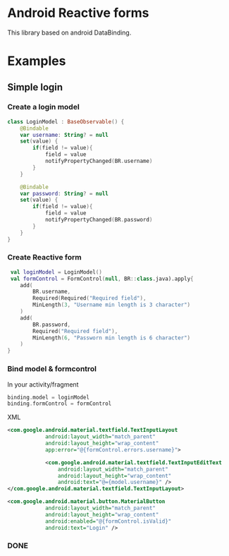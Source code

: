 Android Reactive forms
===============

This library based on android DataBinding.

# Examples
## Simple login
### Create a login model
```kotlin
class LoginModel : BaseObservable() {
    @Bindable
    var username: String? = null
    set(value) {
        if(field != value){
            field = value
            notifyPropertyChanged(BR.username)
        }
    }

    @Bindable
    var password: String? = null
    set(value) {
        if(field != value){
            field = value
            notifyPropertyChanged(BR.password)
        }
    }
}
```
### Create Reactive form
```kotlin
 val loginModel = LoginModel()
 val formControl = FormControl(null, BR::class.java).apply{
	add(
	    BR.username,
	    Required(Required("Required field"),
		MinLength(3, "Username min length is 3 character")
	)
	add(
		BR.password,
		Required("Required field"),
		MinLength(6, "Passworn min length is 6 character")
	)
}
```
### Bind model & formcontrol
In your activity/fragment
```kotlin
binding.model = loginModel
binding.formControl = formControl
```
XML
```xml
<com.google.android.material.textfield.TextInputLayout
            android:layout_width="match_parent"
            android:layout_height="wrap_content"
            app:error="@{formControl.errors.username}">

            <com.google.android.material.textfield.TextInputEditText
                android:layout_width="match_parent"
                android:layout_height="wrap_content"
                android:text="@={model.username}" />
</com.google.android.material.textfield.TextInputLayout>

<com.google.android.material.button.MaterialButton
            android:layout_width="match_parent"
            android:layout_height="wrap_content"
            android:enabled="@{formControl.isValid}"
            android:text="Login" />
```
### DONE




